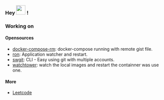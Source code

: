 
### Hey <img src="https://media.giphy.com/media/hvRJCLFzcasrR4ia7z/giphy.gif" width="30"> !

### Working on 

#### Opensources
- [docker-compose-rm](https://github.com/9bany/docker-compose-rm): docker-compose running with remote gist file.
- [ron](https://github.com/9bany/ron): Application watcher and restart.
- [swgit](https://github.com/9bany/git-switch): CLI - Easy using git with multiple accounts.
- [watchtower](https://github.com/9bany/watchtower): watch the local images and restart the containner was use one.

#### More
- [Leetcode](https://leetcode.com/9bany/)
